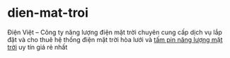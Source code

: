 # dien-mat-troi
Điện Việt – Công ty năng lượng điện mặt trời chuyên cung cấp dịch vụ lắp đặt và cho thuê hệ thống điện mặt trời hòa lưới và <a href="https://dienmattroihcm.vn/cach-su-dung-tam-pin-nang-luong-mat-troi.html">tấm pin năng lượng mặt trời</a> uy tín giá rẻ nhất

